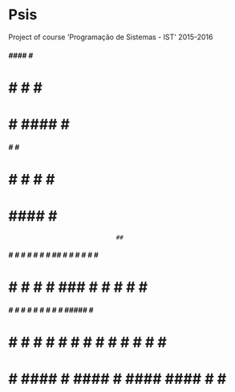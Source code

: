 # Psis
Project of course 'Programação de Sistemas - IST' 2015-2016

 #####    ####      #     ####
 #    #  #          #    #
 #    #   ####      #     ####
 #####        #     #         #
 #       #    #     #    #    #
 #        ####      #     ####


                                  ##
 #####   #    #     #            #  #            #     #             ##                  #  #    #  #    #  #    #
 #    #  #    #     #            ###                  #  #    #  #    #  #
 #####   #    #     #           #   # #               #  #    #  #####   #  ###
 #   #   #    #     #           #    #           #    #  #    #  #   #   #    #
 #    #   ####      #            #### #           ####    ####   #    #   ####

